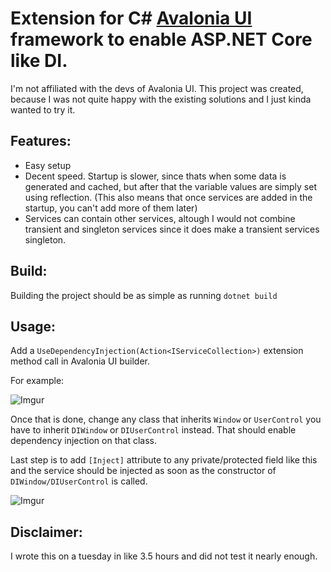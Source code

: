 # Extension for C# [Avalonia UI](https://github.com/AvaloniaUI/Avalonia) framework to enable ASP.NET Core like DI.
I'm not affiliated with the devs of Avalonia UI. This project was created, because I was not quite happy with the existing solutions and I just kinda wanted to try it.

## Features:
 - Easy setup
 - Decent speed. Startup is slower, since thats when some data is generated and cached, but after that the variable values are simply set using reflection. (This also means that once services are added in the startup, you can't add more of them later)
 - Services can contain other services, altough I would not combine transient and singleton services since it does make a transient services singleton.

## Build:
Building the project should be as simple as running `dotnet build`

## Usage:
 Add a `UseDependencyInjection(Action<IServiceCollection>)` extension method call in Avalonia UI builder.

For example:

![Imgur](https://i.imgur.com/vRy6L2C.jpg)

 Once that is done, change any class that inherits `Window` or `UserControl` you have to inherit `DIWindow` or `DIUserControl` instead.
 That should enable dependency injection on that class.
 
 Last step is to add `[Inject]` attribute to any private/protected field like this and the service should be injected as soon as the constructor of `DIWindow/DIUserControl` is called.

![Imgur](https://i.imgur.com/eVxu9IX.png)

## Disclaimer:
I wrote this on a tuesday in like 3.5 hours and did not test it nearly enough.
